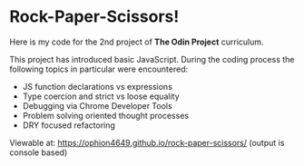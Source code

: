 # Rock-Paper-Scissors!

Here is my code for the 2nd project of **The Odin Project** curriculum.

This project has introduced basic JavaScript. During the coding process the following topics in particular were encountered:

- JS function declarations vs expressions
- Type coercion and strict vs loose equality
- Debugging via Chrome Developer Tools
- Problem solving oriented thought processes
- DRY focused refactoring

Viewable at: https://ophion4649.github.io/rock-paper-scissors/ (output is console based)

